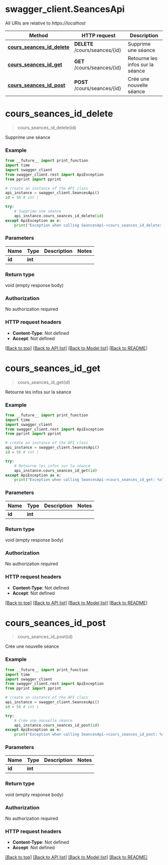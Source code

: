# swagger_client.SeancesApi

All URIs are relative to *https://localhost*

Method | HTTP request | Description
------------- | ------------- | -------------
[**cours_seances_id_delete**](SeancesApi.md#cours_seances_id_delete) | **DELETE** /cours/seances/{id} | Supprime une séance
[**cours_seances_id_get**](SeancesApi.md#cours_seances_id_get) | **GET** /cours/seances/{id} | Retourne les infos sur la séance
[**cours_seances_id_post**](SeancesApi.md#cours_seances_id_post) | **POST** /cours/seances/{id} | Crée une nouvelle séance


# **cours_seances_id_delete**
> cours_seances_id_delete(id)

Supprime une séance

### Example
```python
from __future__ import print_function
import time
import swagger_client
from swagger_client.rest import ApiException
from pprint import pprint

# create an instance of the API class
api_instance = swagger_client.SeancesApi()
id = 56 # int | 

try:
    # Supprime une séance
    api_instance.cours_seances_id_delete(id)
except ApiException as e:
    print("Exception when calling SeancesApi->cours_seances_id_delete: %s\n" % e)
```

### Parameters

Name | Type | Description  | Notes
------------- | ------------- | ------------- | -------------
 **id** | **int**|  | 

### Return type

void (empty response body)

### Authorization

No authorization required

### HTTP request headers

 - **Content-Type**: Not defined
 - **Accept**: Not defined

[[Back to top]](#) [[Back to API list]](../README.md#documentation-for-api-endpoints) [[Back to Model list]](../README.md#documentation-for-models) [[Back to README]](../README.md)

# **cours_seances_id_get**
> cours_seances_id_get(id)

Retourne les infos sur la séance

### Example
```python
from __future__ import print_function
import time
import swagger_client
from swagger_client.rest import ApiException
from pprint import pprint

# create an instance of the API class
api_instance = swagger_client.SeancesApi()
id = 56 # int | 

try:
    # Retourne les infos sur la séance
    api_instance.cours_seances_id_get(id)
except ApiException as e:
    print("Exception when calling SeancesApi->cours_seances_id_get: %s\n" % e)
```

### Parameters

Name | Type | Description  | Notes
------------- | ------------- | ------------- | -------------
 **id** | **int**|  | 

### Return type

void (empty response body)

### Authorization

No authorization required

### HTTP request headers

 - **Content-Type**: Not defined
 - **Accept**: Not defined

[[Back to top]](#) [[Back to API list]](../README.md#documentation-for-api-endpoints) [[Back to Model list]](../README.md#documentation-for-models) [[Back to README]](../README.md)

# **cours_seances_id_post**
> cours_seances_id_post(id)

Crée une nouvelle séance

### Example
```python
from __future__ import print_function
import time
import swagger_client
from swagger_client.rest import ApiException
from pprint import pprint

# create an instance of the API class
api_instance = swagger_client.SeancesApi()
id = 56 # int | 

try:
    # Crée une nouvelle séance
    api_instance.cours_seances_id_post(id)
except ApiException as e:
    print("Exception when calling SeancesApi->cours_seances_id_post: %s\n" % e)
```

### Parameters

Name | Type | Description  | Notes
------------- | ------------- | ------------- | -------------
 **id** | **int**|  | 

### Return type

void (empty response body)

### Authorization

No authorization required

### HTTP request headers

 - **Content-Type**: Not defined
 - **Accept**: Not defined

[[Back to top]](#) [[Back to API list]](../README.md#documentation-for-api-endpoints) [[Back to Model list]](../README.md#documentation-for-models) [[Back to README]](../README.md)


